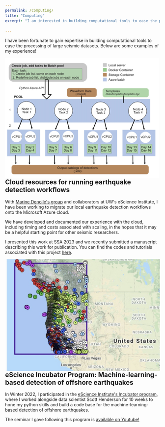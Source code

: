 ```yaml
---
permalink: /computing/
title: "Computing"
excerpt: "I am interested in building computational tools to ease the processing of large seismic datasets."

---
```


I have been fortunate to gain expertise in building computational tools to ease the processing of large seismic datasets. Below are some examples of my experience!

<img align="left" width="500" src="/assets/images/website_seismicloud.jpg">

## Cloud resources for running earthquake detection workflows

With [Marine Denolle's group](https://denolle-lab.github.io/) and collaborators at UW's eScience Institute, I have been working to migrate our local earthquake detection workflows onto the Microsoft Azure cloud. 

We have developed and documented our experience with the cloud, including timing and costs associated with scaling, in the hopes that it may be a helpful starting point for other seismic researchers.

I presented this work at SSA 2023 and we recently submitted a manuscript describing this work for publication.
You can find the codes and tutorials associated with this project [here](https://github.com/Denolle-Lab/seismicloud/tree/main). 

<img align="right" width="500" src="/assets/images/website_incubator.jpg">

## eScience Incubator Program: Machine-learning-based detection of offshore earthquakes

In Winter 2022, I participated in the [eScience Institute's Incubator program](https://escience.washington.edu/incubator-22-earthquakes/), where I worked alongside data scientist Scott Henderson for 10 weeks to hone my python skills and build a code base for the machine-learning-based detection of offshore earthquakes. 

The seminar I gave following this program is [available on Youtube!](https://www.youtube.com/watch?v=0lurQkkidnM)

